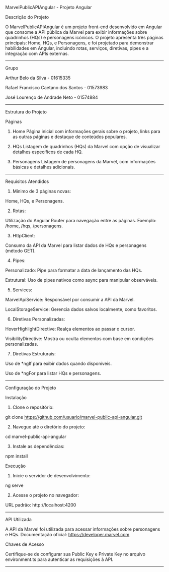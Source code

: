 
MarvelPublicAPIAngular - Projeto Angular

Descrição do Projeto

O MarvelPublicAPIAngular é um projeto front-end desenvolvido em Angular que consome a API pública da Marvel para exibir informações sobre quadrinhos (HQs) e personagens icônicos. O projeto apresenta três páginas principais: Home, HQs, e Personagens, e foi projetado para demonstrar habilidades em Angular, incluindo rotas, serviços, diretivas, pipes e a integração com APIs externas.


---

Grupo

Arthur Belo da Silva - 01615335

Rafael Francisco Caetano dos Santos - 01573983

José Lourenço de Andrade Neto - 01574884



---

Estrutura do Projeto

Páginas

1. Home
Página inicial com informações gerais sobre o projeto, links para as outras páginas e destaque de conteúdos populares.


2. HQs
Listagem de quadrinhos (HQs) da Marvel com opção de visualizar detalhes específicos de cada HQ.


3. Personagens
Listagem de personagens da Marvel, com informações básicas e detalhes adicionais.




---

Requisitos Atendidos

1. Mínimo de 3 páginas novas:

Home, HQs, e Personagens.



2. Rotas:

Utilização do Angular Router para navegação entre as páginas.
Exemplo: /home, /hqs, /personagens.



3. HttpClient:

Consumo da API da Marvel para listar dados de HQs e personagens (método GET).



4. Pipes:

Personalizado: Pipe para formatar a data de lançamento das HQs.

Estrutural: Uso de pipes nativos como async para manipular observáveis.



5. Services:

MarvelApiService: Responsável por consumir a API da Marvel.

LocalStorageService: Gerencia dados salvos localmente, como favoritos.



6. Diretivas Personalizadas:

HoverHighlightDirective: Realça elementos ao passar o cursor.

VisibilityDirective: Mostra ou oculta elementos com base em condições personalizadas.



7. Diretivas Estruturais:

Uso de *ngIf para exibir dados quando disponíveis.

Uso de *ngFor para listar HQs e personagens.





---

Configuração do Projeto

Instalação

1. Clone o repositório:

git clone https://github.com/usuario/marvel-public-api-angular.git


2. Navegue até o diretório do projeto:

cd marvel-public-api-angular


3. Instale as dependências:

npm install



Execução

1. Inicie o servidor de desenvolvimento:

ng serve


2. Acesse o projeto no navegador:

URL padrão: http://localhost:4200





---



API Utilizada

A API da Marvel foi utilizada para acessar informações sobre personagens e HQs. Documentação oficial:
https://developer.marvel.com

Chaves de Acesso

Certifique-se de configurar sua Public Key e Private Key no arquivo environment.ts para autenticar as requisições à API.


---
